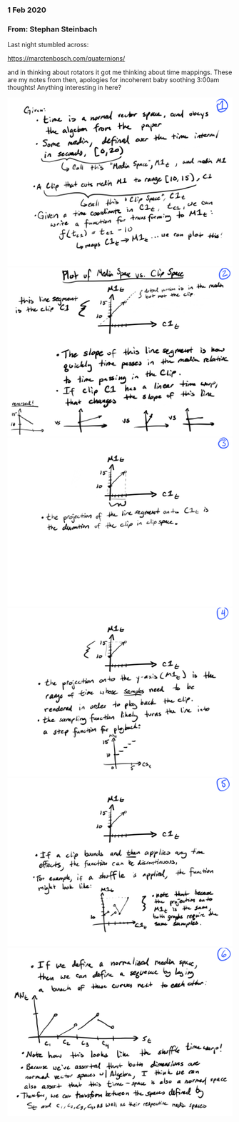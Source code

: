 
### 1 Feb 2020

### From: Stephan Steinbach

Last night stumbled across:

https://marctenbosch.com/quaternions/

and in thinking about rotators it got me thinking about time mappings. These are my notes from then, apologies for incoherent baby soothing 3:00am thoughts!  Anything interesting in here?

![part 1](topology_origin/IMG_0038.PNG)
![part 2](topology_origin/IMG_0039.PNG)
![part 3](topology_origin/IMG_0040.PNG)
![part 4](topology_origin/IMG_0041.PNG)
![part 5](topology_origin/IMG_0042.PNG)
![part 6](topology_origin/IMG_0043.PNG)
